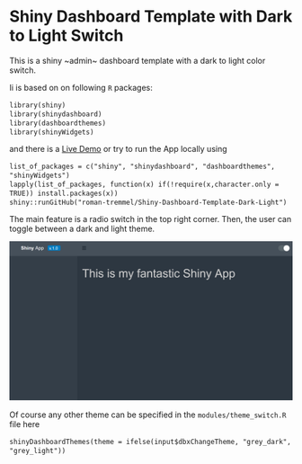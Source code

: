 # Shiny Dashboard Template with Dark to Light Switch

This is a shiny ~admin~ dashboard template with a dark to light color switch. 

Ii is based on on following `R` packages: 

    library(shiny)
    library(shinydashboard)
    library(dashboardthemes)
    library(shinyWidgets)

and there is a [Live Demo](https://roman-tremmel.shinyapps.io/Shiny_Dashboard_Dark_light/) or try to run the App locally using   


    list_of_packages = c("shiny", "shinydashboard", "dashboardthemes", "shinyWidgets")
    lapply(list_of_packages, function(x) if(!require(x,character.only = TRUE)) install.packages(x))
    shiny::runGitHub("roman-tremmel/Shiny-Dashboard-Template-Dark-Light")



The main feature is a radio switch in the top right corner. Then, the user can toggle between a dark and light theme.  

<img src="/app.png" />


Of course any other theme can be specified in the `modules/theme_switch.R` file here

    shinyDashboardThemes(theme = ifelse(input$dbxChangeTheme, "grey_dark", "grey_light"))
        
